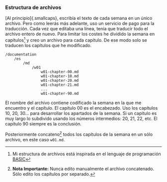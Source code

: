 ### Estructura de archivos
[Al principio]{.smallcaps}, escribía el texto de cada semana en un único archivo. Pero como leerás más adelante, uso un servicio de pago para la traducción. Cada vez que editaba una línea, tenía que traducir todo el archivo entero de nuevo. Para limitar los costes he dividido la semana en capítulos[^231] y creo un archivo para cada capítulo. De ese modo solo se traducen los capítulos que he modificado.

[^231]: Mi estructura de archivos está inspirada en el lenguaje de programación [BASIC](https://en.wikipedia.org/wiki/BASIC)

```
/documentation
    /es
        /md
            /w01
                w01-chapter-00.md
                w01-chapter-10.md
                w01-chapter-20.md
                w01-chapter-21.md
                ...
                w01-chapter-90.md
```

El nombre del archivo contiene codificado la semana en la que me encuentro y el capítulo. El capítulo 00 es el encabezado. Uso los capítulos 10, 20, 30... para desarrollar los apartados de la semana. Si un capítulo es muy largo lo subdivido usando los números intermedios: 20, 21, 22, etc. El capítulo 90 siempre es la conclusión.

Posteriormente concateno[^232] todos los capítulos de la semana en un sólo archivo, en este caso `w01.md`.

[^232]: **Nota Importante:** Nunca edito manualmente el archivo concatenado. Sólo edito los capítulos por separado.

